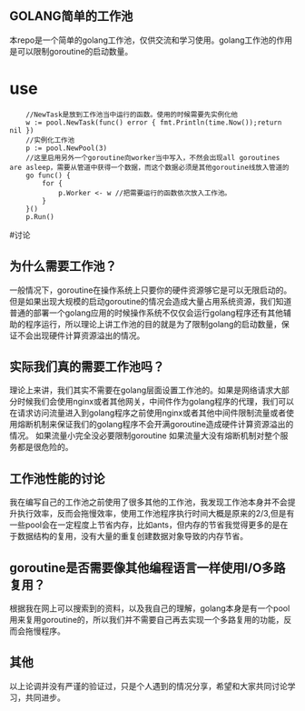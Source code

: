 ## GOLANG简单的工作池
本repo是一个简单的golang工作池，仅供交流和学习使用。golang工作池的作用是可以限制goroutine的启动数量。
# use
````golang
    //NewTask是放到工作池当中运行的函数。使用的时候需要先实例化他
	w := pool.NewTask(func() error { fmt.Println(time.Now());return nil })
	//实例化工作池
	p := pool.NewPool(3)
	//这里启用另外一个goroutine向worker当中写入，不然会出现all goroutines are asleep，需要从管道中获得一个数据，而这个数据必须是其他goroutine线放入管道的
	go func() {
		for {
			p.Worker <- w //把需要运行的函数依次放入工作池。
		}
	}()
	p.Run()
````

#讨论

## 为什么需要工作池？
一般情况下，goroutine在操作系统上只要你的硬件资源够它是可以无限启动的。但是如果出现大规模的启动goroutine的情况会造成大量占用系统资源，我们知道普通的部署一个golang应用的时候操作系统不仅仅会运行golang程序还有其他辅助的程序运行，所以理论上讲工作池的目的就是为了限制golang的启动数量，保证不会出现硬件计算资源溢出的情况。

## 实际我们真的需要工作池吗？
理论上来讲，我们其实不需要在golang层面设置工作池的。如果是网络请求大部分时候我们会使用nginx或者其他网关，中间件作为golang程序的代理，我们可以在请求访问流量进入到golang程序之前使用nginx或者其他中间件限制流量或者使用熔断机制来保证我们的golang程序不会开满goroutine造成硬件计算资源溢出的情况。
如果流量小完全没必要限制goroutine
如果流量大没有熔断机制对整个服务都是很危险的。

## 工作池性能的讨论

我在编写自己的工作池之前使用了很多其他的工作池，我发现工作池本身并不会提升执行效率，反而会拖慢效率，使用工作池程序执行时间大概是原来的2/3,但是有一些pool会在一定程度上节省内存，比如ants，但内存的节省我觉得更多的是在于数据结构的复用，没有大量的重复创建数据对象导致的内存节省。

## goroutine是否需要像其他编程语言一样使用I/O多路复用？
根据我在网上可以搜索到的资料，以及我自己的理解，golang本身是有一个pool用来复用goroutine的，所以我们并不需要自己再去实现一个多路复用的功能，反而会拖慢程序。

## 其他
以上论调并没有严谨的验证过，只是个人遇到的情况分享，希望和大家共同讨论学习，共同进步。